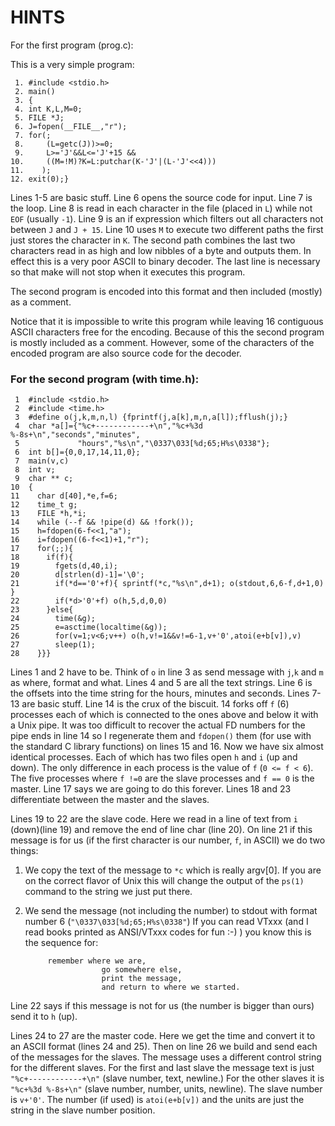 # HINTS

For the first program (prog.c):


This is a very simple program:

```
 1. #include <stdio.h>
 2. main()
 3. {
 4. int K,L,M=0;
 5. FILE *J;
 6. J=fopen(__FILE__,"r");
 7. for(;
 8.     (L=getc(J))>=0;
 9.     L>='J'&&L<='J'+15 && 
10.     ((M=!M)?K=L:putchar(K-'J'|(L-'J'<<4)))
11.    );
12. exit(0);}
```

Lines 1-5 are basic stuff. Line 6 opens the source code for input. Line 7
is the loop. Line 8 is read in each character in the file (placed in `L`)
while not `EOF` (usually `-1`). Line 9 is an if expression which filters out all 
characters not between `J` and `J + 15`. Line 10 uses `M` to execute two different
paths the first just stores the character in `K`. The second path combines
the last two characters read in as high and low nibbles of a byte and 
outputs them. In effect this is a very poor ASCII to binary decoder.
The last line is necessary so that make will not stop when it executes 
this program.

The second program is encoded into this format and then included (mostly) 
as a comment.

Notice that it is impossible to write this program while leaving 16 
contiguous ASCII characters free for the encoding. Because of this the
second program is mostly included as a comment. However, some of the
characters of the encoded program are also source code for the decoder.

### For the second program (with time.h):

```
 1  #include <stdio.h>
 2  #include <time.h>
 3  #define o(j,k,m,n,l) {fprintf(j,a[k],m,n,a[l]);fflush(j);}
 4  char *a[]={"%c+------------+\n","%c+%3d %-8s+\n","seconds","minutes",
 5             "hours","%s\n","\0337\033[%d;65;H%s\0338"};
 6  int b[]={0,0,17,14,11,0};
 7  main(v,c)
 8  int v;
 9  char ** c;
10  {
11    char d[40],*e,f=6;
12    time_t g;
13    FILE *h,*i;
14    while (--f && !pipe(d) && !fork());
15    h=fdopen(6-f<<1,"a");
16    i=fdopen((6-f<<1)+1,"r");
17    for(;;){
18      if(f){
19        fgets(d,40,i);
20        d[strlen(d)-1]='\0';
21        if(*d=='0'+f){ sprintf(*c,"%s\n",d+1); o(stdout,6,6-f,d+1,0) }
22        if(*d>'0'+f) o(h,5,d,0,0)
23      }else{
24        time(&g);
25        e=asctime(localtime(&g));
26        for(v=1;v<6;v++) o(h,v!=1&&v!=6-1,v+'0',atoi(e+b[v]),v)
27        sleep(1);
28    }}}

```

Lines 1 and 2 have to be. Think of `o` in line 3 as send message with
`j`,`k` and `m` as where, format and what. Lines 4 and 5 are all the text 
strings. Line 6 is the offsets into the time string for the hours, 
minutes and seconds. Lines 7-13 are basic stuff. Line 14 is the crux of
the biscuit. 14 forks off `f` (6) processes each of which is connected to 
the ones above and below it with a Unix pipe. It was too difficult to 
recover the actual FD numbers for the pipe ends in line 14 so I regenerate 
them and `fdopen()` them (for use with the standard C library functions) on lines
15 and 16. Now we have six almost identical processes. Each of which has
two files open `h` and `i` (up and down). The only difference in each process
is the value of `f` (`0 <= f < 6`). The five processes where `f !=0` are the
slave processes and `f == 0` is the master. Line 17 says we are going to do
this forever. Lines 18 and 23 differentiate between the master and the 
slaves. 

Lines 19 to 22 are the slave code. Here we read in a line of text from
`i` (down)(line 19) and remove the end of line char (line 20). On line
21 if this message is for us (if the first character is our number, `f`,
in ASCII) we do two things: 

1. We copy the text of the message to `*c` which is really argv[0].  If you are
on the correct flavor of Unix this will change the output of the `ps(1)` command
to the string we just put there.
2. We send the message (not including the number) to stdout with format number 6
(`"\0337\033[%d;65;H%s\0338"`) If you can read VTxxx (and I read books printed
as ANSI/VTxxx codes for fun :-) ) you know this is the sequence for:

			remember where we are, 
                        go somewhere else, 
                        print the message, 
                        and return to where we started. 

Line 22 says if this message is not for us (the number is bigger than ours) 
send it to `h` (up).

Lines 24 to 27 are the master code. Here we get the time and convert it
to an ASCII format (lines 24 and 25). Then on line 26 we build and send
each of the messages for the slaves. The message uses a different control
string for the different slaves. For the first and last slave the message
text is just `"%c+------------+\n"` (slave number, text, newline.) For the 
other slaves it is `"%c+%3d %-8s+\n"` (slave number, number, units, newline).
The slave number is `v+'0'`. The number (if used) is `atoi(e+b[v])` and the 
units are just the string in the slave number position.

